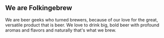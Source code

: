 ## We are Folkingebrew

We are beer geeks who turned brewers, because of our love for the great, versatile product that is beer. We love to drink big, bold beer with profound aromas and flavors and naturally that's what we brew.

